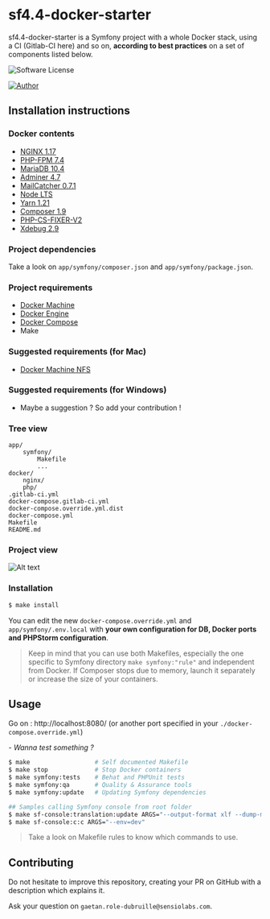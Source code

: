 # sf4.4-docker-starter

sf4.4-docker-starter is a Symfony project with a whole Docker stack, using a CI (Gitlab-CI here) and so on, **according to best practices** on a set of components listed below.

![Software License](https://img.shields.io/badge/php-7.4-brightgreen.svg)

[![Author](https://img.shields.io/badge/author-gaetan.role--dubruille%40sensiolabs.com-blue.svg)](https://github.com/gaetanrole)


## Installation instructions

### Docker contents

- [NGINX 1.17](https://hub.docker.com/_/nginx)
- [PHP-FPM 7.4](https://hub.docker.com/_/php)
- [MariaDB 10.4](https://hub.docker.com/_/mariadb)
- [Adminer 4.7](https://hub.docker.com/_/adminer)
- [MailCatcher 0.7.1](https://hub.docker.com/r/jeanberu/mailcatcher)
- [Node LTS](https://hub.docker.com/_/node)
- [Yarn 1.21](https://yarnpkg.com/lang/en/)
- [Composer 1.9](https://getcomposer.org/)
- [PHP-CS-FIXER-V2](https://github.com/FriendsOfPHP/PHP-CS-Fixer)
- [Xdebug 2.9](https://xdebug.org/)

### Project dependencies

Take a look on `app/symfony/composer.json` and `app/symfony/package.json`.

### Project requirements

- [Docker Machine](https://docs.docker.com/machine/overview/)
- [Docker Engine](https://docs.docker.com/installation/)
- [Docker Compose](https://docs.docker.com/compose/)
- Make

### Suggested requirements (for Mac)

- [Docker Machine NFS](https://github.com/adlogix/docker-machine-nfs)

### Suggested requirements (for Windows)

- Maybe a suggestion ? So add your contribution !

### Tree view

```
app/
    symfony/
        Makefile
        ...
docker/
    nginx/
    php/
.gitlab-ci.yml
docker-compose.gitlab-ci.yml
docker-compose.override.yml.dist
docker-compose.yml
Makefile
README.md
```

### Project view

![Alt text](symfony-docker-starter-readme-screen.png?raw=true "Default page")

### Installation

```bash
$ make install
```

You can edit the new `docker-compose.override.yml` and `app/symfony/.env.local` with **your own configuration for DB,
Docker ports and PHPStorm configuration**.

> Keep in mind that you can use both Makefiles, especially the one specific to Symfony directory `make symfony:"rule"` and independent from Docker.
> If Composer stops due to memory, launch it separately or increase the size of your containers.

## Usage

Go on : http://localhost:8080/ (or another port specified in your `./docker-compose.override.yml`)

_- Wanna test something ?_

```bash
$ make                  # Self documented Makefile
$ make stop             # Stop Docker containers
$ make symfony:tests    # Behat and PHPUnit tests
$ make symfony:qa       # Quality & Assurance tools
$ make symfony:update   # Updating Symfony dependencies

## Samples calling Symfony console from root folder
$ make sf-console:translation:update ARGS="--output-format xlf --dump-messages --force en"
$ make sf-console:c:c ARGS="--env=dev"
```

> Take a look on Makefile rules to know which commands to use.

## Contributing

Do not hesitate to improve this repository, creating your PR on GitHub with a description which explains it.

Ask your question on `gaetan.role-dubruille@sensiolabs.com`.

